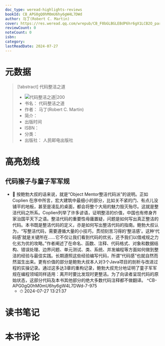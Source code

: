 ```yaml
---
doc_type: weread-highlights-reviews
bookId: CB_APG0gQ0hM0mU6hy6gW4L7DWd
author: 马丁(Robert C. Martin)
cover: https://res.weread.qq.com/wrepub/CB_F0bGLBGLEBdP6hr6gX1LCB2O_parsecover
reviewCount: 0
noteCount: 0
isbn: 
category: 
lastReadDate: 2024-07-27
---
```

# 元数据
> [!abstract] 代码整洁之道
> - ![ 代码整洁之道|200](https://res.weread.qq.com/wrepub/CB_F0bGLBGLEBdP6hr6gX1LCB2O_parsecover)
> - 书名： 代码整洁之道
> - 作者： 马丁(Robert C. Martin)
> - 简介： 
> - 出版时间 
> - ISBN： 
> - 分类： 
> - 出版社： 人民邮电出版社

# 高亮划线

## 代码猴子与童子军军规


- 📌 按鲍勃大叔的话来说，就是“Object Mentor整洁代码派”的说明。正如 Coplien 在序中所言，宏大建筑中最细小的部分，比如关不紧的门、有点儿没铺平的地板，甚至是凌乱的桌面，都会将整个大局的魅力毁灭殆尽。这就是整洁代码之所系。Coplien列举了许多谚语，证明整洁的价值，中国也有修身齐家治国平天下之语。整洁代码的重要性毋庸置疑，问题是如何写出真正整洁的代码。本书既是整洁代码的定义，亦是如何写出整洁代码的指南。鲍勃大叔认为，“写整洁代码，需要遵循大量的小技巧，贯彻刻苦习得的‘整洁感’。这种‘代码感’就是关键所在……它不仅让我们看到代码的优劣，还予我们以借戒规之力化劣为优的攻略。”作者阐述了在命名、函数、注释、代码格式、对象和数据结构、错误处理、边界问题、单元测试、类、系统、并发编程等方面如何做到整洁的经验与最佳实践。长期遵照这些经验编写代码，所谓“代码感”也就自然而然滋生出来。更有价值的部分是鲍勃大叔本人对3个Java项目的剖析与改进过程的实操记录。通过这多达3章的重构记录，鲍勃大叔充分地证明了童子军军规在编程领域同样适用：离开时要比发现时更整洁。为了向读者呈现代码的原始状态，这部分代码及本书其他部分的绝大多数代码注释都不做翻译。 ^CB-APG0gQ0hM0mU6hy6gW4L7DWd-7-975
    - ⏱ 2024-07-27 13:21:37 
# 读书笔记

# 本书评论
